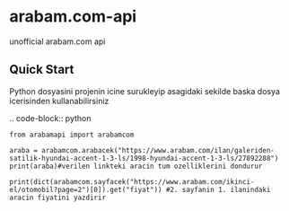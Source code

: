 # arabam.com-api
unofficial arabam.com api

Quick Start
-----------
Python dosyasini projenin icine surukleyip asagidaki sekilde baska dosya icerisinden kullanabilirsiniz

.. code-block:: python

    from arabamapi import arabamcom

    araba = arabamcom.arabacek("https://www.arabam.com/ilan/galeriden-satilik-hyundai-accent-1-3-ls/1998-hyundai-accent-1-3-ls/27892288")
    print(araba)#verilen linkteki aracin tum ozelliklerini dondurur
    
    print(dict(arabamcom.sayfacek("https://www.arabam.com/ikinci-el/otomobil?page=2")[0]).get("fiyat")) #2. sayfanin 1. ilanindaki aracin fiyatini yazdirir
